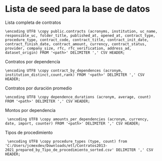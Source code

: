 # Lista de seed para la base de datos

Lista completa de contratos

```
\encoding UTF8 \copy public.contracts (acronyms, institution, uc_name, responsible_uc, folder_title, published_at, opened_at, contract_type, procedure_type, contract_code, contract_title, contract_init_date, contract_finish_date, contract_amount, currency, contract_status, provider, company_size, rfc, rfc_verification, address_ad, dataset_origin) FROM '<path>' DELIMITER ',' CSV HEADER;
```

Contratos por dependencía

```
\encoding UTF8 \copy contract_by_dependences (acronym, institution_distinct,count,rank) FROM '<path>' DELIMITER ',' CSV HEADER;
```

Contratos por duración promedio

```
\encoding UTF8 \copy dependence_durations (acronym, average, count) FROM '<path>' DELIMITER ',' CSV HEADER;
```

Montos por dependencia

```
 \encoding UTF8 \copy amounts_per_dependencies (acronym, currency, date, import, counter) FROM '<path>' DELIMITER ',' CSV HEADER;
```

Tipos de procedimiento

```
 \encoding UTF8 \copy procedure_types (type, count) from 'C:/Users/jcmexdev/Downloads/etl/Contratos2013-2021_prepared_by_Tipo_de_procedimiento_sorted.csv' DELIMITER ',' CSV HEADER;
```

